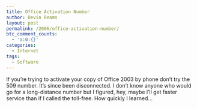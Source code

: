 ```yaml
---
title: Office Activation Number
author: Devin Reams
layout: post
permalink: /2006/office-activation-number/
btc_comment_counts:
  - 'a:0:{}'
categories:
  - Internet
tags:
  - Software
---
```

If you&#8217;re trying to activate your copy of Office 2003 by phone don&#8217;t try the 509 number. It&#8217;s since been disconnected. I don&#8217;t know anyone who would go for a long-distance number but I figured, hey, maybe I&#8217;ll get faster service than if I called the toll-free. How quickly I learned&#8230;